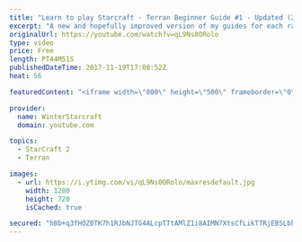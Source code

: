 ```yaml
---
title: "Learn to play Starcraft - Terran Beginner Guide #1 - Updated (2017 LOTV)"
excerpt: "A new and hopefully improved version of my guides for each race where I go over as many basics as possible while doing it live :)  I strongly believe that a super structured guide style is not very helpful compared to watching/playing the game actively.  Feedback is greatly appreciated. -- Watch live"
originalUrl: https://youtube.com/watch?v=qL9Ns0ORolo
type: video
price: Free
length: PT44M51S
publishedDateTime: 2017-11-19T17:08:52Z
heat: 56

featuredContent: "<iframe width=\"800\" height=\"500\" frameborder=\"0\" src=\"https://www.youtube.com/embed/qL9Ns0ORolo\" allow=\"accelerometer; autoplay; encrypted-media; gyroscope; picture-in-picture\" allowfullscreen></iframe>"

provider:
  name: WinterStarcraft
  domain: youtube.com

topics:
  - StarCraft 2
  - Terran

images:
  - url: https://i.ytimg.com/vi/qL9Ns0ORolo/maxresdefault.jpg
    width: 1280
    height: 720
    isCached: true

secured: "hBb+q3fHOZ0TK7h1RJbNJTG4ALcpTTtAMlZ1i8AIMN7XtsCfLikTTRjEBSLbkWDQvQSuy6U9TGIdODoPJQUYHAMne4vGsPIxKynUq0qqCG4xNQ7UxDhlo4M5MAReGKnGycl6H9EYhlHGWxqeNy7POtrRPX+4FpdDgmbl8lIkuc/yHJMEsBNmfK6pPOGXyCEDmhsM6iJFslZsHoYetDgAdt8ZAerqKRQOmNdPSx8jJrKRw4jbwiuTdgHzxQYFG//Z8Y0GfIZDiEuYnWP0bhzaBtppTlpCge+qqUtlbARA2cSXpLc5HNNyUxS6PkZPJAEzmMWWGLvvpvNExNxqLhSUO0GBsk84auAL6n0ELqH1msUJYai2Tr+2Dzx74Z7jn1sZc8d+HsbJqd1z0oX/WsAFcY/5kuyCl7e7DM1Lw5BEjuk1thEj2Y3jeOFeNN3+shJW;vqX9MBluARhvMqrz2zPVww=="
---
```


